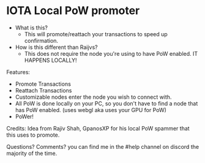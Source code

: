 # IOTA Local PoW promoter

* What is this?
	* This will promote/reattach your transactions to speed up confirmation.
* How is this different than Raijvs?
	* This does not require the node you're using to have PoW enabled. IT HAPPENS LOCALLY!


Features:
* Promote Transactions
* Reattach Transactions
* Customizable nodes enter the node you wish to connect with.
* All PoW is done locally on your PC, so you don't have to find a node that has PoW enabled. (uses webgl aka uses your GPU for PoW)
* PoWer!


Credits: Idea from Rajiv Shah, GpanosXP for his local PoW spammer that this uses to promote.

Questions? Comments? you can find me in the #help channel on discord the majority of the time.


